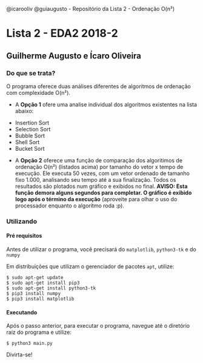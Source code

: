 @icarooliv @guiaugusto - Repositório da Lista 2 - Ordenação O(n²)

# Lista 2 -  EDA2 2018-2

## Guilherme Augusto e Ícaro Oliveira

### Do que se trata?
O programa oferece duas análises diferentes de algoritmos de ordenação com complexidade O(n²).

 - A **Opção 1** ofere uma analise individual dos algoritmos existentes na lista abaixo:

  * Insertion Sort
  * Selection Sort
  * Bubble Sort
  * Shell Sort
  * Bucket Sort

 - A **Opção 2** oferece uma função de comparação dos algoritimos de ordenação O(n²) (listados acima) por tamanho do vetor x tempo de execução. Ele executa 50 vezes, com um vetor ordenado de tamanho fixo 1.000, analisando seu tempo até a sua finalização. Todos os resultados são plotados num gráfico e exibidos no final. **AVISO: Esta função demora alguns segundos para completar. O gráfico é exibido logo após o término da execução** (aproveite para olhar o uso do processador enquanto o algorítmo roda :p).

### Utilizando
#### Pré requisitos
Antes de utilizar o programa, você precisará do `matplotlib`, `python3-tk` e do `numpy`

Em distribuições que utilizam o gerenciador de pacotes `apt`, utilize:

    $ sudo apt-get update
    $ sudo apt-get install pip3
    $ sudo apt-get install python3-tk
    $ pip3 install numpy
    $ pip3 install matplotlib

#### Executando
Após o passo anterior, para executar o programa, navegue até o diretório raiz do programa e utilize:

    $ python3 main.py

 Divirta-se!
